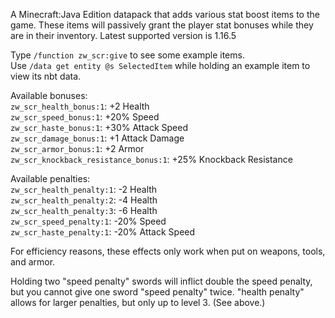 A Minecraft:Java Edition datapack that adds various stat boost items to the game. These items will passively grant the player stat bonuses while they are in their inventory. Latest supported version is 1.16.5

Type `/function zw_scr:give` to see some example items.  
Use `/data get entity @s SelectedItem` while holding an example item to view its nbt data.  

Available bonuses:  
`zw_scr_health_bonus:1`: +2 Health  
`zw_scr_speed_bonus:1`: +20% Speed  
`zw_scr_haste_bonus:1`: +30% Attack Speed  
`zw_scr_damage_bonus:1`: +1 Attack Damage  
`zw_scr_armor_bonus:1`: +2 Armor  
`zw_scr_knockback_resistance_bonus:1`: +25% Knockback Resistance  

Available penalties:  
`zw_scr_health_penalty:1`: -2 Health  
`zw_scr_health_penalty:2`: -4 Health  
`zw_scr_health_penalty:3`: -6 Health  
`zw_scr_speed_penalty:1`: -20% Speed  
`zw_scr_haste_penalty:1`: -20% Attack Speed  

For efficiency reasons, these effects only work when put on weapons, tools, and armor.

Holding two "speed penalty" swords will inflict double the speed penalty, but you cannot give one sword "speed penalty" twice. "health penalty" allows for larger penalties, but only up to level 3. (See above.)
